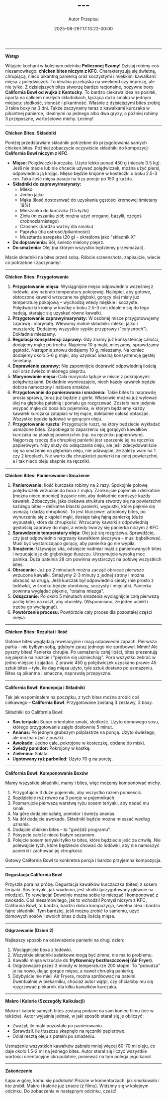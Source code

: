 ﻿---
draft: true
title: "---"
author: "Autor Przepisu"
recipe_image: images/recipe-headers/default.avif
date: 2025-08-29T17:13:22-00:00
categories: ["do-kategoryzacji"]
tags: ["draft"]
tagline: "Przepis do sformatowania"
servings: 4
prep_time: 15
cook: true
cook_time: 30
calories: 300
protein: 20
fat: 10
carbohydrate: 25
---
---

**Wstęp**

Witajcie kochani w kolejnym odcinku **Policzonej Szamy**! Dzisiaj robimy coś niesamowitego: **chicken bites niczym z KFC**. Charakteryzują się świetną, chrupiącą, nieco pikantną panierką oraz soczystymi i miękkimi kawałkami mięsa z polędwiczek. To idealna przekąska na weekend czy imprezę, ale nie tylko. Z dzisiejszych bites stworzę bardzo racjonalne, pożywne boxy **California Bowl od wujka z Kentucky**. To bardzo ciekawa idea na posiłek, oparta na całkiem niezłych składnikach, łącząca dużo smaku w jednym miejscu: słodkość, słoność i pikantność. Właśnie z dzisiejszymi bites zrobię 3 takie boxy na 3 dni. Także zaczynamy teraz z kawałkami kurczaka w pikantnej panierce, idealnymi na jednego albo dwa gryzy, a później robimy 3 przepyszne, wartościowe michy. Lecimy!

---

**Chicken Bites: Składniki**

Poniżej przedstawiam składniki potrzebne do przygotowania samych chicken bites. Później zobaczycie oczywiście składniki do kompozycji **California Bowl niczym z KFC**.

*   **Mięso:** Polędwiczki kurczaka. Użyto lekko ponad 450 g (niecałe 0.5 kg). Jeśli nie macie lub nie chcecie używać polędwiczek, można użyć piersi, odpowiednio ją krojąc. Mięso będzie krojone w kosteczki o boku 2.5-3 cm. Taka ilość mięsa pasuje na trzy porcje po 150 g każda.
*   **Składniki do zaprawy/marynaty:**
    *   Mleko
    *   Jedno jajko
    *   Mąka (ilość dostosować do uzyskania gęstości kremowej śmietany 18%)
    *   Mieszanka do kurczaka (1.5 łyżki)
    *   Zioła (mieszanka ziół; można użyć oregano, bazylii, czegoś drobnoziarnistego)
    *   Czosnek (bardzo ważny dla smaku)
    *   Papryka (dla ostrości/pikantności)
    *   Musztarda sarepska (20 g) - określona jako "składnik X"
*   **Do doprawienia:** Sól, świeżo mielony pieprz.
*   **Do smażenia:** Olej (na którym wszystko będziemy przesmażać).

Macie składniki na bites przed sobą. Róbcie screenshota, zapisujcie, wiecie co potrzebne i zaczynamy!

---

**Chicken Bites: Przygotowanie**

1.  **Przygotowanie mięsa:** Wyciągnijcie mięso odpowiednio wcześniej z lodówki, aby nabrało temperatury pokojowej. Najlepiej, aby gotowe, obtoczone kawałki wrzucane na głęboki, gorący olej miały już temperaturę pokojową – wychodzą wtedy miękkie i soczyste. Polędwiczki kroimy w kostkę o boku 2.5-3 cm; idealnie się do tego nadają, starając się uzyskać równe kawałki.
2.  **Przygotowanie zaprawy/marynaty:** W osobnej misce przygotowujemy zaprawę i marynatę. Wlewamy mokre składniki: mleko, jajko i musztardę. Dodajemy wszystkie sypkie przyprawy ("cały proch"). Dokładnie mieszamy.
3.  **Regulacja konsystencji zaprawy:** Gdy znamy już konsystencję całości, dodajemy mąkę po trochu. Najpierw 10 g mąki, mieszamy, sprawdzamy gęstość. Następnie znowu dodajemy 10 g, mieszamy. Na koniec dodajemy około 5-6 g mąki, aby uzyskać idealną konsystencję gęstej śmietany.
4.  **Doprawienie zaprawy:** Nie zapomnijcie doprawić odpowiednią ilością soli oraz świeżo mielonego pieprzu.
5.  **Marynowanie mięsa:** Cała marynata ląduje w misce z pokrojonymi polędwiczkami. Dokładnie wymieszajcie, niech każdy kawałek będzie dobrze namoczony i nabiera smaków.
6.  **Przygotowanie do panierowania i smażenia:** Takie bites to naprawdę prosta sprawa, teraz już będzie z górki. Właściwie można już wylewać olej na głęboką patelnię i pomału go rozgrzewać. Zostało nam jedynie wsypać mąkę do boxa lub pojemnika, w którym będziemy każdy kawałek kurczaka zatapiać w tej mące, dokładnie całość obtaczać. Wszystko będzie lądować w gorącym oleju.
7.  **Przygotowanie rusztu:** Przygotujcie ruszt, na który będziecie wykładać usmażone bites. Zapobiega to zaparzeniu się gorących kawałków kurczaka na płaskiej powierzchni (np. na ręczniku papierowym). Najgorszą rzeczą dla chrupkiej panierki jest sparzenie jej na ręczniku papierowym. Niby służy do odsączania oleju, ale jeśli zdecydowaliście się na smażenie na głębokim oleju, nie udawajcie, że zależy wam na 1 czy 2 kroplach. Nie warto dla chrupkości panierki na całej powierzchni, a i tak nieco oleju skapnie na ręczniki.

---

**Chicken Bites: Panierowanie i Smażenie**

1.  **Panierowanie:** Ilość kurczaka robimy na 2 razy. Spokojnie połowę polędwiczek wrzućcie do boxa z mąką. Zamknijcie pojemnik i delikatnie (można nieco mocniej) trząście nim, aby dokładnie oprószyć każdy kawałek. Zobaczycie, jaka ciekawa struktura stworzy się na powierzchni każdego bites – delikatne blaszki panierki, wypustki, które pięknie się usmażą i dadzą chrupkość. To jest kluczowe: zatopiony bites, po wynurzeniu się z kąpieli mąki, dostaje taką fajną panierkę (dużo wypustek), która da chrupkość. Wrzucamy kawałki z odpowiednią gęstością zaprawy do mąki, a wtedy tworzy się panierka niczym z KFC.
2.  **Sprawdzenie temperatury oleju:** Olej już się rozgrzewa. Sprawdźcie, czy jest odpowiednio nagrzany kawałkiem pieczywa – musi bąbelkować. Musi być wystarczająco gorący, aby panierka go nie wypiła.
3.  **Smażenie:** Używając sita, odsiejcie nadmiar mąki z panierowanych bites i wrzucajcie je do głębokiego tłuszczu. Utrzymujcie wysoką moc palnika. Duża patelnia 28 cm powinna wystarczyć na połowę wszystkich bites.
4.  **Obracanie:** Już po 2 minutach można zacząć obracać pierwsze wrzucone kawałki. Smażymy 2-3 minuty z jednej strony i można obracać na drugą. Jeśli kurczak był odpowiednio ciepły (nie prosto z lodówki), w środku będzie obrobiony, soczysty i mięciutki. Panierka powinna wyglądać pięknie, "totalna miazga".
5.  **Odsączanie:** Po około 5 minutach smażenia wyciągnijcie całą pierwszą partię bites na ruszt, aby obciekły. (Wspomniano, że jeden uciekł i trzeba go wyciągnąć).
6.  **Powtórzenie procesu:** Powtórzcie cały proces dla pozostałej części mięsa.

---

**Chicken Bites: Rezultat i Ilość**

Gotowe bites wyglądają rewelacyjnie i mają odpowiedni zapach. Pierwsza partia - nie byłbym sobą, gdybym zaraz jednego nie spróbował. Mmm! Ale pyszny bites! Panierka chrupie. Po usmażeniu całej ilości, bites prezentują się pięknie na ruszcie i "pięknie się uśmiechają". Pora wszystko zebrać w jedno miejsce i zajadać. Z prawie 450 g polędwiczek uzyskano prawie 45 sztuk bites – tyle, ile dag mięsa użyto, tyle sztuk dostano po usmażeniu. Bites są pikantne i smaczne, naprawdę przepyszne.

---

**California Bowl: Koncepcja i Składniki**

Tak jak wspominałem na początku, z tych bites można zrobić coś ciekawego – **California Bowl**. Przygotowane zostaną 3 zestawy, 3 boxy.

Składniki do California Bowl:

*   **Sos teriyaki:** Super orientalne smaki, słodkość. Użyto domowego sosu, którego przygotowanie zajęło dosłownie 5 minut.
*   **Ananas:** Po jednym grubszym półplastrze na porcję. Użyto świeżego, ale można użyć z puszki.
*   **Awokado:** Jedno całe, pokrojone w kosteczkę, dodane do miski.
*   **Świeży pomidor:** Pokrojony w kostkę.
*   **Zielenina:** Sałata.
*   **Ugotowany ryż parboiled:** Użyto 70 g na porcję.

---

**California Bowl: Komponowanie Boxów**

Mamy wszystkie składniki, mamy i bites, więc możemy komponować michy.

1.  Przygotujcie 3 duże pojemniki, aby wszystko razem pomieścić.
2.  Rozdzielcie ryż równo na 3 porcje w pojemnikach.
3.  Posmarujcie pierwszą warstwę ryżu sosem teriyaki, aby nadać mu smak.
4.  Na górę dodajcie sałatę, pomidor i świeży ananas.
5.  Na dół dodajcie awokado. Składniki będzie można mieszać według uznania.
6.  Dodajcie chicken bites – to "gwóźdź programu".
7.  Posypcie całość nieco białym sezamem.
8.  Polejcie sosem teriyaki tylko te bites, które będziecie jeść za chwilę. Nie polewajcie tych, które będziecie chować do lodówki, aby nie namoczyć panierki i zachować jej chrupkość.

Gotowy California Bowl to konkretna porcja i bardzo przyjemna kompozycja.

---

**Degustacja California Bowl**

Przyszła pora na próbę. Degustacja kawałków kurczaczka (bites) z sosem teriyaki. Sos teriyaki, jak wiadomo, jest słodki (przygotowany głównie na miodzie). To rewelacja! Dowolnie można sobie to mieszać i komponować z awokado. Coś niesamowitego, jak to wchodzi! Pomysł niczym z KFC, California Bowl, to bardzo, bardzo dobra kompozycja, świetna idea i bardzo fajne składniki. Tym bardziej, jeśli można zrobić to samemu, użyć domowych sosów i swoich bites z dużą ilością mięsa.

---

**Odgrzewanie (Dzień 2)**

Najlepszy sposób na odświeżenie panierki na drugi dzień:

1.  Wyciągnijcie boxa z lodówki.
2.  Wszystkie składniki sałatkowe mogą być zimne, nie ma to problemu.
3.  Kawałki mięsa wrzućcie do **frytkownicy beztłuszczowej (Air Fryer)**.
4.  Odgrzewajcie przez 3 minuty w temperaturze 200 stopni. To "pobudza" je na nowo, dając gorące mięso, a nawet chrupką panierkę.
5.  Gdybyście nie mieli Air Fryera, można spróbować na patelni. Ewentualnie w piekarniku, chociaż autor wątpi, czy chciałoby mu się rozgrzewać piekarnik dla kilku kawałków kurczaka.

---

**Makro i Kalorie (Szczegóły Kalkulacji)**

Makro i kalorie samych bites zostaną podane na sam koniec filmu (nie w tekście). Autor wyjaśnia jednak, w jaki sposób starał się je obliczyć:

*   Zważył, ile mąki pozostało po panierowaniu.
*   Sprawdził, ile tłuszczu skapnęło na ręczniki papierowe.
*   Odlał resztę oleju z patelni po smażeniu.

Usmażenie wszystkich kawałków zabrało mniej więcej 60-70 ml oleju, co daje około 1.5-2 ml na jednego bites. Autor starał się liczyć wszystkie wartości orientacyjne skrupulatnie, ponieważ na tym polega jego kanał.

---

**Zakończenie**

Łapa w górę, komu się podobało! Piszcie w komentarzach, jak smakowało i kto zrobił. Makro i kalorie już znacie (z filmu). Widzimy się w kolejnym odcinku. Do zobaczenia w następnym odcinku, cześć!